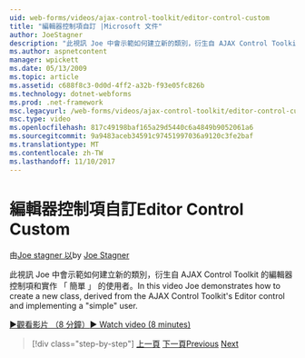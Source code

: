 ```yaml
---
uid: web-forms/videos/ajax-control-toolkit/editor-control-custom
title: "編輯器控制項自訂 |Microsoft 文件"
author: JoeStagner
description: "此視訊 Joe 中會示範如何建立新的類別，衍生自 AJAX Control Toolkit 的編輯器控制項和實作 「 簡單 」 的使用者。"
ms.author: aspnetcontent
manager: wpickett
ms.date: 05/13/2009
ms.topic: article
ms.assetid: c688f8c3-0d0d-4ff2-a32b-f93e05fc826b
ms.technology: dotnet-webforms
ms.prod: .net-framework
msc.legacyurl: /web-forms/videos/ajax-control-toolkit/editor-control-custom
msc.type: video
ms.openlocfilehash: 817c49198baf165a29d5440c6a4849b9052061a6
ms.sourcegitcommit: 9a9483aceb34591c97451997036a9120c3fe2baf
ms.translationtype: MT
ms.contentlocale: zh-TW
ms.lasthandoff: 11/10/2017
---
```

<a name="editor-control-custom"></a><span data-ttu-id="09591-103">編輯器控制項自訂</span><span class="sxs-lookup"><span data-stu-id="09591-103">Editor Control Custom</span></span>
====================
<span data-ttu-id="09591-104">由[Joe stagner 以](https://github.com/JoeStagner)</span><span class="sxs-lookup"><span data-stu-id="09591-104">by [Joe Stagner](https://github.com/JoeStagner)</span></span>

<span data-ttu-id="09591-105">此視訊 Joe 中會示範如何建立新的類別，衍生自 AJAX Control Toolkit 的編輯器控制項和實作 「 簡單 」 的使用者。</span><span class="sxs-lookup"><span data-stu-id="09591-105">In this video Joe demonstrates how to create a new class, derived from the AJAX Control Toolkit's Editor control and implementing a "simple" user.</span></span>

[<span data-ttu-id="09591-106">&#9654;觀看影片 （8 分鐘）</span><span class="sxs-lookup"><span data-stu-id="09591-106">&#9654; Watch video (8 minutes)</span></span>](https://channel9.msdn.com/Blogs/ASP-NET-Site-Videos/editor-control-custom)

>[!div class="step-by-step"]
<span data-ttu-id="09591-107">[上一頁](editor-control.md)
[下一頁](create-a-new-custom-extender.md)</span><span class="sxs-lookup"><span data-stu-id="09591-107">[Previous](editor-control.md)
[Next](create-a-new-custom-extender.md)</span></span>
